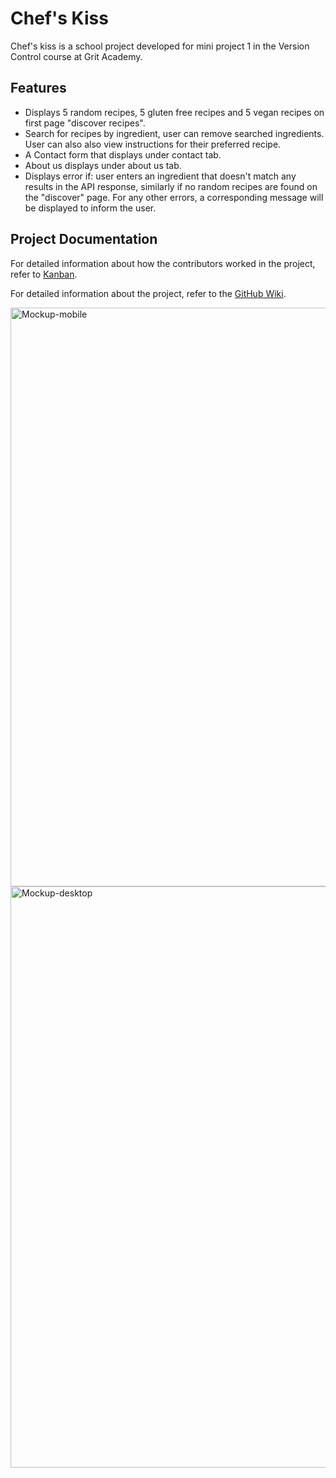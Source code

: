 # Chef's Kiss

Chef's kiss is a school project developed for mini project 1 in the Version Control course at Grit Academy.

## Features

- Displays 5 random recipes, 5 gluten free recipes and 5 vegan recipes on first page "discover recipes". 
- Search for recipes by ingredient, user can remove searched ingredients. User can also also view instructions for their preferred recipe.
- A Contact form that displays under contact tab.
- About us displays under about us tab.
- Displays error if: user enters an ingredient that doesn't match any results in the API response, similarly if no random recipes are found on the "discover" page. For any other errors, a corresponding message will be displayed to inform the user.
  

## Project Documentation

For detailed information about how the contributors worked in the project, refer to [Kanban](https://github.com/users/tevee/projects/2/views/1).

For detailed information about the project, refer to the [GitHub Wiki](https://github.com/tevee/versionshantering-mp1/wiki).

<img width="926" alt="Mockup-mobile" src="https://github.com/tevee/versionshantering-mp1/assets/112814483/75cd57f8-3a90-4656-a3c0-2df7b4edcb3c">
<img width="930" alt="Mockup-desktop" src="https://github.com/tevee/versionshantering-mp1/assets/112814483/2f5933d9-92cc-456c-b35b-80908854630a">
